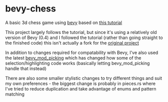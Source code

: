# bevy-chess
A basic 3d chess game using [bevy](https://bevyengine.org/) based on [this tutorial](https://caballerocoll.com/blog/bevy-chess-tutorial/)

This project largely follows the tutorial, but since it's using a relatively old version of Bevy (0.4) and I followed
the tutorial (rather than going straight to the finished code) this isn't actually a fork for the [original project](https://github.com/guimcaballero/bevy_chess)

In addition to changes required for compatability with Bevy, I've also used the latest [bevy_mod_picking](https://github.com/aevyrie/bevy_mod_picking)
which has changed how some of the selection/highlighting code works (basically letting bevy_mod_picking handle that instead)

There are also some smaller stylistic changes to try different things and suit my own preferences - the biggest change
is probably in pieces.rs where I've tried to reduce duplication and take advantage of enums and pattern matching

